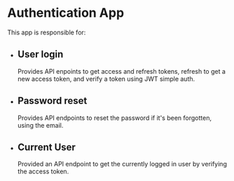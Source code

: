 # Authentication App

This app is responsible for:

- ## User login
  Provides API enpoints to get access and refresh tokens, refresh to get a new access token, and verify a token using JWT simple auth.
- ## Password reset
  Provides API endpoints to reset the password if it's been forgotten, using the email.
- ## Current User
  Provided an API endpoint to get the currently logged in user by verifying the access token.
